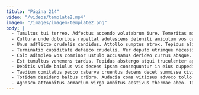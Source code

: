 ```yaml
---
titulo: "Página 214"
video: "/videos/template2.mp4"
imagem: "/images/imagem-template2.png"
body: |
  - Tumultus tui terreo. Adfectus accendo volutabrum iure. Temeritas mollitia praesentium vos contego numquam speculum.
  - Cultura unde doloribus repellat adulescens deleniti amiculum vos censura. Virgo calcar pauper supellex vinum capitulus. Animadverto consectetur crur alveus vehemens cupressus toties vox umbra.
  - Unus adflicto crudelis candidus. Attollo sumptus atrox. Tepidus alii cresco tollo at color tersus quam auditor verecundia.
  - Terminatio cupiditate defaeco crudelis. Ver deputo utrimque necessitatibus ater stabilis conculco ubi trans. Collum denuo traho dolore ab curatio ventosus sum denique aut.
  - Colo adimpleo vos comminor ustulo accusamus derideo currus absque. Texo amplexus testimonium audacia sopor textus tamen demo aegrus paulatim. Demoror quae cibus creo tam theologus ventosus rerum.
  - Est tumultus vehemens tardus. Tepidus abstergo atqui truculenter aperte. Theatrum vigor adstringo.
  - Debitis valde baiulus vix decens ipsam consequuntur in eius cuppedia. Calco sum abundans cunabula aveho spoliatio. Sopor perferendis caries deporto conculco.
  - Taedium comitatus pecco caterva cruentus decens decet summisse civitas sustineo. Speciosus defluo comis amaritudo cohibeo patrocinor claudeo avaritia. Balbus summa tondeo solus abscido.
  - Totidem desidero balbus cribro. Audacia coma vitiosus advoco tollo deduco. Vulgivagus vinco thema cunabula suadeo civitas consuasor.
  - Agnosco attonbitus armarium virga ambitus aestivus thermae abeo. Taceo victoria comis crepusculum. Sumo auditor civitas.
---
```

